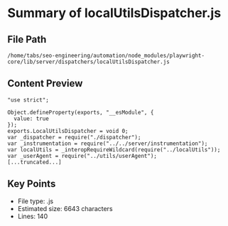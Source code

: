 # Summary of localUtilsDispatcher.js
  
## File Path
`/home/tabs/seo-engineering/automation/node_modules/playwright-core/lib/server/dispatchers/localUtilsDispatcher.js`

## Content Preview
```
"use strict";

Object.defineProperty(exports, "__esModule", {
  value: true
});
exports.LocalUtilsDispatcher = void 0;
var _dispatcher = require("./dispatcher");
var _instrumentation = require("../../server/instrumentation");
var localUtils = _interopRequireWildcard(require("../localUtils"));
var _userAgent = require("../utils/userAgent");
[...truncated...]
```

## Key Points
- File type: .js
- Estimated size: 6643 characters
- Lines: 140
